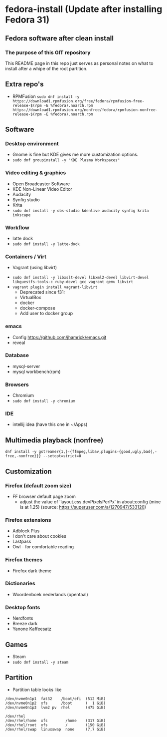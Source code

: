 # fedora-install (Update after installing Fedora 31)

## Fedora software after clean install
### The purpose of this GIT repository
This README page in this repo just serves as personal notes on what to install after a whipe of the root partition.

## Extra repo's
- RPMFusion
```sudo dnf install -y https://download1.rpmfusion.org/free/fedora/rpmfusion-free-release-$(rpm -E %fedora).noarch.rpm https://download1.rpmfusion.org/nonfree/fedora/rpmfusion-nonfree-release-$(rpm -E %fedora).noarch.rpm```

## Software

### Desktop environment 
- Gnome is fine but KDE gives me more customization options. 
- ```sudo dnf groupinstall -y "KDE Plasma Workspaces"```

### Video editing & graphics
- Open Broadcaster Software
- KDE Non-Linear Video Editor
- Audacity
- Synfig studio
- Krita
- ```sudo dnf install -y obs-studio kdenlive audacity synfig krita inkscape```

### Workflow
- latte dock
- ```sudo dnf install -y latte-dock```

### Containers / Virt
* Vagrant (using libvirt) 
- ```sudo dnf install -y libxslt-devel libxml2-devel libvirt-devel libguestfs-tools-c ruby-devel gcc vagrant qemu libvirt```
- ```vagrant plugin install vagrant-libvirt```
  - Deprecated since f31:
  * VirtualBox
  * docker
  * docker-compose
  * Add user to docker group

### emacs
* Config https://github.com/jhamrick/emacs.git
* reveal

### Database
* mysql-server
* mysql workbench(rpm)

### Browsers 
- Chromium
- ```sudo dnf install -y chromium```

### IDE
* intellij idea (have this one in ~/Apps) 

## Multimedia playback (nonfree)
```dnf install -y gstreamer{1,}-{ffmpeg,libav,plugins-{good,ugly,bad{,-free,-nonfree}}} --setopt=strict=0```


## Customization
### Firefox (default zoom size)
- FF browser default page zoom 
  - adjust the value of 'layout.css.devPixelsPerPx' in about:config (mine is at 1.25) 
(source: https://superuser.com/a/1270947/533120)

### Firefox extensions
- Adblock Plus
- I don't care about cookies
- Lastpass
- Owl - for comfortable reading

### Firefox themes
- Firefox dark theme

### Dictionaries
- Woordenboek nederlands (opentaal)

### Desktop fonts
- Nerdfonts
- Breeze dark
- Yanone Kaffeesatz

## Games
- Steam
- ```sudo dnf install -y steam```



## Partition
- Partition table looks like
```
/dev/nvme0n1p1  fat32    /boot/efi  (512 MiB)
/dev/nvme0n1p2  xfs      /boot      (  1 GiB)
/dev/nvme0n1p3  lvm2 pv  rhel       (475 GiB)

/dev/rhel
/dev/rhel/home  xfs        /home    (317 GiB)
/dev/rhel/root  xfs        /        (150 GiB)
/dev/rhel/swap  linuxswap  none     (7,7 GiB)
```

